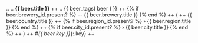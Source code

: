 ..
..
**{{ beer.title }}** ++
.. <!-- fix: add brewery synonims if exit -->
{{ beer_tags( beer ) }} ++ 
{% if beer.brewery_id.present? %} -- {{ beer.brewery.title }} {% end %} ++
( ++
{{ beer.country.title }} ++
{% if beer.region_id.present? %} › {{ beer.region.title }} {% end %} ++
{% if beer.city_id.present? %} › {{ beer.city.title }} {% end %} ++
) ++
_#{{ beer.key }}_{:.key} ++
<br>
